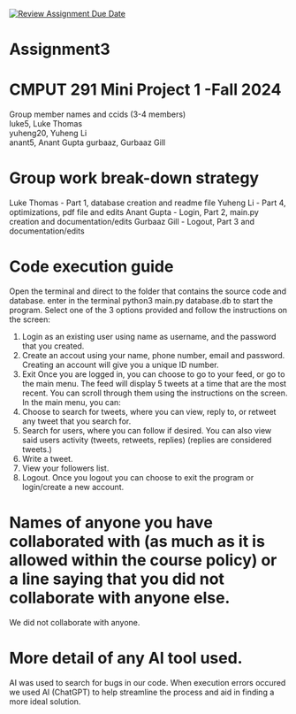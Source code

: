 [![Review Assignment Due Date](https://classroom.github.com/assets/deadline-readme-button-22041afd0340ce965d47ae6ef1cefeee28c7c493a6346c4f15d667ab976d596c.svg)](https://classroom.github.com/a/ZQQhHp7h)
# Assignment3

# CMPUT 291 Mini Project 1 -Fall 2024
Group member names and ccids (3-4 members)  
  luke5, Luke Thomas  
  yuheng20, Yuheng Li  
  anant5, Anant Gupta
  gurbaaz, Gurbaaz Gill

# Group work break-down strategy
Luke Thomas - Part 1, database creation and readme file
Yuheng Li - Part 4, optimizations, pdf file and edits
Anant Gupta - Login, Part 2, main.py creation and documentation/edits
Gurbaaz Gill - Logout, Part 3 and documentation/edits

# Code execution guide
Open the terminal and direct to the folder that contains the source code and database. 
enter in the terminal python3 main.py database.db to start the program.
Select one of the 3 options provided and follow the instructions on the screen:
1. Login as an existing user using name as username, and the password that you created.
2. Create an accout using your name, phone number, email and password. Creating an account will give you a unique ID number.
3. Exit
Once you are logged in, you can choose to go to your feed, or go to the main menu. 
The feed will display 5 tweets at a time that are the most recent. You can scroll through them using the instructions on the screen.
In the main menu, you can:
1. Choose to search for tweets, where you can view, reply to, or retweet any tweet that you search for.
2. Search for users, where you can follow if desired. You can also view said users activity (tweets, retweets, replies) (replies are considered tweets.)
3. Write a tweet.
4. View your followers list.
5. Logout.
Once you logout you can choose to exit the program or login/create a new account.

# Names of anyone you have collaborated with (as much as it is allowed within the course policy) or a line saying that you did not collaborate with anyone else.  
We did not collaborate with anyone.

# More detail of any AI tool used.
AI was used to search for bugs in our code. When execution errors occured we used AI (ChatGPT) to help streamline the process and aid in finding a more ideal solution.
